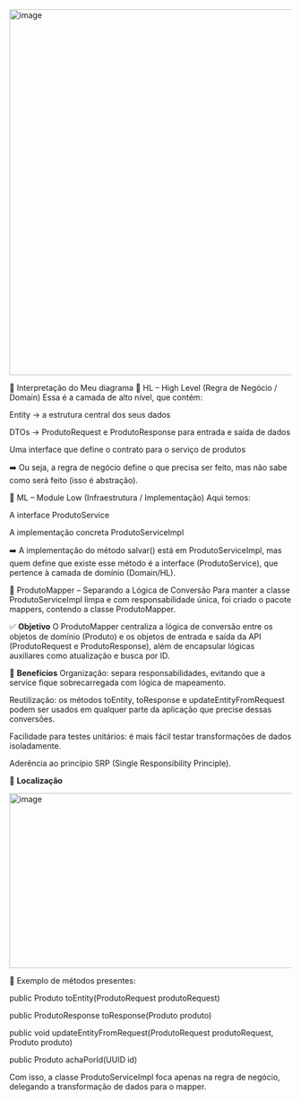 <img width="712" height="653" alt="image" src="https://github.com/user-attachments/assets/d258834f-faa4-4e50-a5ac-ee369231c57b" />

🧭 Interpretação do Meu diagrama
🔹 HL – High Level (Regra de Negócio / Domain)
Essa é a camada de alto nível, que contém:

Entity → a estrutura central dos seus dados

DTOs → ProdutoRequest e ProdutoResponse para entrada e saída de dados

Uma interface que define o contrato para o serviço de produtos

➡️ Ou seja, a regra de negócio define o que precisa ser feito, mas não sabe como será feito (isso é abstração).

🔹 ML – Module Low (Infraestrutura / Implementação)
Aqui temos:

A interface ProdutoService

A implementação concreta ProdutoServiceImpl

➡️ A implementação do método salvar() está em ProdutoServiceImpl, mas quem define que existe esse método é a interface (ProdutoService), que pertence à camada de domínio (Domain/HL).


🧩 ProdutoMapper – Separando a Lógica de Conversão
Para manter a classe ProdutoServiceImpl limpa e com responsabilidade única, foi criado o pacote mappers, contendo a classe ProdutoMapper.

✅ **Objetivo**
O ProdutoMapper centraliza a lógica de conversão entre os objetos de domínio (Produto) e os objetos de entrada e saída da API (ProdutoRequest e ProdutoResponse), além de encapsular lógicas auxiliares como atualização e busca por ID.

🚀 **Benefícios**
Organização: separa responsabilidades, evitando que a service fique sobrecarregada com lógica de mapeamento.

Reutilização: os métodos toEntity, toResponse e updateEntityFromRequest podem ser usados em qualquer parte da aplicação que precise dessas conversões.

Facilidade para testes unitários: é mais fácil testar transformações de dados isoladamente.

Aderência ao princípio SRP (Single Responsibility Principle).

📁 **Localização**

<img width="832" height="312" alt="image" src="https://github.com/user-attachments/assets/ebeda6cd-949b-4597-8b2c-ddfcddef00a9" />

🔧 Exemplo de métodos presentes:

public Produto toEntity(ProdutoRequest produtoRequest)

public ProdutoResponse toResponse(Produto produto)

public void updateEntityFromRequest(ProdutoRequest produtoRequest, Produto produto)

public Produto achaPorId(UUID id)

Com isso, a classe ProdutoServiceImpl foca apenas na regra de negócio, delegando a transformação de dados para o mapper.

